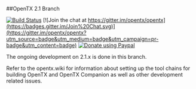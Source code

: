 ﻿##OpenTX 2.1 Branch

[![Build Status](https://img.shields.io/badge/%E2%8A%AA%20GITTER%20-JOIN%20CHAT%20%E2%86%92-brightgreen.svg?style=flat)](https://travis-ci.org/opentx/opentx)
[![Join the chat at https://gitter.im/opentx/opentx](https://badges.gitter.im/Join%20Chat.svg)](https://gitter.im/opentx/opentx?utm_source=badge&utm_medium=badge&utm_campaign=pr-badge&utm_content=badge)
[![Donate using Paypal](https://img.shields.io/badge/paypal-donate-yellow.svg)](https://www.paypal.com/cgi-bin/webscr?cmd=_s-xclick&hosted_button_id=DJ9MASSKVW8WN)

The ongoing development on 2.1.x is done in this branch.

Refer to the opentx.wiki for information about setting up the tool chains for building OpenTX and OpenTX Companion as well as other development related issues.
